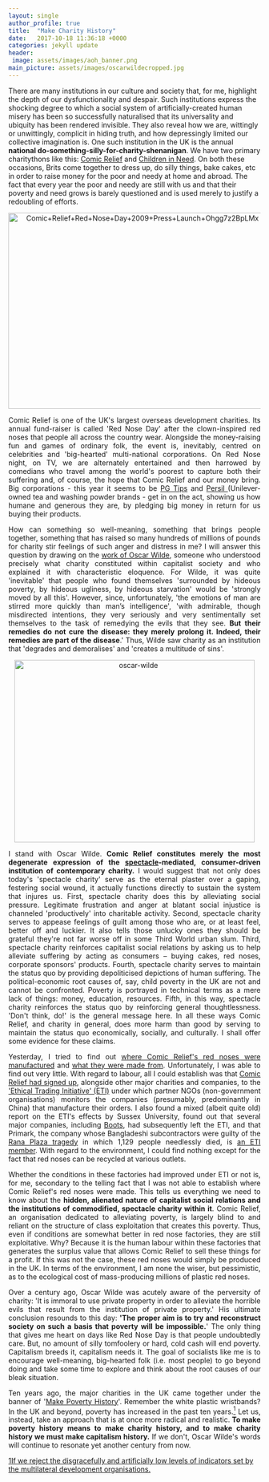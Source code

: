 ```yaml
---
layout: single
author_profile: true
title:  "Make Charity History"
date:   2017-10-18 11:36:18 +0000
categories: jekyll update
header: 
 image: assets/images/aoh_banner.png
main_picture: assets/images/oscarwildecropped.jpg
---
```

There are many institutions in our culture and society that, for me, highlight the depth of our dysfunctionality and despair. Such institutions express the shocking degree to which a social system of artificially-created human misery has been so successfully naturalised that its universality and ubiquity has been rendered invisible. They also reveal how we are, wittingly or unwittingly, complicit in hiding truth, and how depressingly limited our collective imagination is. One such institution in the UK is the annual <strong>national do-something-silly-for-charity-shenanigan</strong>. We have two primary charitythons like this: <a href="http://r.search.yahoo.com/_ylt=A7x9UnJQYwNVP2YAYFZ3Bwx.;_ylu=X3oDMTBydWpobjZlBHNlYwNzcgRwb3MDMQRjb2xvA2lyMgR2dGlkAw--/RV=2/RE=1426314192/RO=10/RU=http://www.comicrelief.com//RK=0/RS=Gi8QdtN20YSCGRLGlweLcMiTRcg-">Comic Relief</a> and <a href="http://r.search.yahoo.com/_ylt=A7x9UnBhYwNVTVIAu3d3Bwx.;_ylu=X3oDMTByZWJ1c203BHNlYwNzcgRwb3MDMgRjb2xvA2lyMgR2dGlkAw--/RV=2/RE=1426314210/RO=10/RU=http://www.bbc.co.uk/pudsey//RK=0/RS=lyFK3uLBSLVRQZ48u7VOdR5V6Ws-">Children in Need</a>. On both these occasions, Brits come together to dress up, do silly things, bake cakes, etc in order to raise money for the poor and needy at home and abroad. The fact that every year the poor and needy are still with us and that their poverty and need grows is barely questioned and is used merely to justify a redoubling of efforts.</p>
<p style="text-align:center;" align="JUSTIFY"><a href="https://agentofhistory.files.wordpress.com/2015/03/comicreliefrednoseday2009presslaunchohgg7z2bplmx.jpg"><img class="alignnone  wp-image-166" src="https://agentofhistory.files.wordpress.com/2015/03/comicreliefrednoseday2009presslaunchohgg7z2bplmx.jpg?w=300" alt="Comic+Relief+Red+Nose+Day+2009+Press+Launch+Ohgg7z2BpLMx" width="520" height="391" /></a></p>
<p align="JUSTIFY">Comic Relief is one of the UK's largest overseas development charities. Its annual fund-raiser is called 'Red Nose Day' after the clown-inspired red noses that people all across the country wear. Alongside the money-raising fun and games of ordinary folk, the event is, inevitably, centred on celebrities and 'big-hearted' multi-national corporations. On Red Nose night, on TV, we are alternately entertained and then harrowed by comedians who travel among the world's poorest to capture both their suffering and, of course, the hope that Comic Relief and our money bring. Big corporations - this year it seems to be <a href="http://rednoseday.pgtips.co.uk/">PG Tips</a> and <a href="https://www.persil.co.uk/red-nose-day/">Persil </a>(Unilever-owned tea and washing powder brands - get in on the act, showing us how humane and generous they are, by pledging big money in return for us buying their products.</p>
<p align="JUSTIFY">How can something so well-meaning, something that brings people together, something that has raised so many hundreds of millions of pounds for charity stir feelings of such anger and distress in me? I will answer this question by drawing on the <a href="https://www.marxists.org/reference/archive/wilde-oscar/soul-man/">work of Oscar Wilde</a>, someone who understood precisely what charity constituted within capitalist society and who explained it with characteristic eloquence. For Wilde, it was quite 'inevitable' that people who found themselves 'surrounded by hideous poverty, by hideous ugliness, by hideous starvation' would be 'strongly moved by all this'. However, since, unfortunately, 'the emotions of man are stirred more quickly than man’s intelligence', 'with admirable, though misdirected intentions, they very seriously and very sentimentally set themselves to the task of remedying the evils that they see.<strong> But their remedies do not cure the disease: they merely prolong it. Indeed, their remedies are part of the disease</strong>.' Thus, Wilde saw charity as an institution that 'degrades and demoralises' and 'creates a multitude of sins'.</p>
<p style="text-align:center;" align="JUSTIFY"><a href="https://agentofhistory.files.wordpress.com/2015/03/oscar-wilde.jpg"><img class="alignnone  wp-image-167" src="https://agentofhistory.files.wordpress.com/2015/03/oscar-wilde.jpg?w=300" alt="oscar-wilde" width="480" height="364" /></a></p>
<p align="JUSTIFY">I stand with Oscar Wilde. <strong>Comic Relief constitutes merely the most degenerate expression of the <a href="http://en.wikipedia.org/wiki/The_Society_of_the_Spectacle">spectacle</a>-mediated, consumer-driven institution of contemporary charity.</strong> I would suggest that not only does today's 'spectacle charity' serve as the eternal plaster over a gaping, festering social wound, it actually functions directly to sustain the system that injures us. First, spectacle charity does this by alleviating social pressure. Legitimate frustration and anger at blatant social injustice is channeled 'productively' into charitable activity. Second, spectacle charity serves to appease feelings of guilt among those who are, or at least feel, better off and luckier. It also tells those unlucky ones they should be grateful they're not far worse off in some Third World urban slum. Third, spectacle charity reinforces capitalist social relations by asking us to help alleviate suffering by acting as consumers – buying cakes, red noses, corporate sponsors' products. Fourth, spectacle charity serves to maintain the status quo by providing depoliticised depictions of human suffering. The political-economic root causes of, say, child poverty in the UK are not and cannot be confronted. Poverty is portrayed in technical terms as a mere lack of things: money, education, resources. Fifth, in this way, spectacle charity reinforces the status quo by reinforcing general thoughtlessness. 'Don't think, do!' is the general message here. In all these ways Comic Relief, and charity in general, does more harm than good by serving to maintain the status quo economically, socially, and culturally. I shall offer some evidence for these claims.</p>
<p align="JUSTIFY">Yesterday, I tried to find out <a href="https://www.google.co.uk/?gfe_rd=cr&amp;ei=hmMDVYHGN4Xj8weY0oGoCw&amp;gws_rd=ssl#q=where+are+comic+relief+red+noses+manufactured">where Comic Relief's red noses were manufactured</a> and <a href="https://www.google.co.uk/?gfe_rd=cr&amp;ei=hmMDVYHGN4Xj8weY0oGoCw&amp;gws_rd=ssl#q=What+are+comic+relief+red+noses+made+from">what they were made from</a>. Unfortunately, I was able to find out very little. With regard to labour, all I could establish was that <a href="http://www.comicrelief.com/support-us/partners">Comic Relief had signed up</a>, alongside other major charities and companies, to the <a href="http://www.ethicaltrade.org/">'Ethical Trading Initiative' (ETI)</a> under which partner NGOs (non-government organisations) monitors the companies (presumably, predominantly in China) that manufacture their orders. I also found a mixed (albeit quite old) report on the ETI's effects by Sussex University, found out that several major companies, including <a href="http://www.cafod.org.uk/News/UK-News/Boots-leaves-ETI">Boots</a>, had subsequently left the ETI, and that Primark, the company whose Bangladeshi subcontractors were guilty of the <a href="http://en.wikipedia.org/wiki/2013_Savar_building_collapse">Rana Plaza tragedy</a> in which 1,129 people needlessly died, is <a href="http://www.ethicaltrade.org/about-eti/our-members">an ETI member</a>. With regard to the environment, I could find nothing except for the fact that red noses can be recycled at various outlets.</p>
<p align="JUSTIFY">Whether the conditions in these factories had improved under ETI or not is, for me, secondary to the telling fact that I was not able to establish where Comic Relief's red noses were made. This tells us everything we need to know about the <strong>hidden, alienated nature of capitalist social relations and the institutions of commodified, spectacle charity within it</strong>. Comic Relief, an organisation dedicated to alleviating poverty, is largely blind to and reliant on the structure of class exploitation that creates this poverty. Thus, even if conditions are somewhat better in red nose factories, they are still exploitative. Why? Because it is the human labour within these factories that generates the surplus value that allows Comic Relief to sell these things for a profit. If this was not the case, these red noses would simply be produced in the UK. In terms of the environment, I am none the wiser, but pessimistic, as to the ecological cost of mass-producing millions of plastic red noses.</p>
<p align="JUSTIFY">Over a century ago, Oscar Wilde was acutely aware of the perversity of charity: 'It is immoral to use private property in order to alleviate the horrible evils that result from the institution of private property.' His ultimate conclusion resounds to this day: <strong>'The proper aim is to try and reconstruct society on such a basis that poverty will be impossible.</strong>' The only thing that gives me heart on days like Red Nose Day is that people undoubtedly care. But, no amount of silly tomfoolery or hard, cold cash will end poverty. Capitalism breeds it, capitalism needs it. The goal of socialists like me is to encourage well-meaning, big-hearted folk (i.e. most people) to go beyond doing and take some time to explore and think about the root causes of our bleak situation.</p>
<p align="JUSTIFY">Ten years ago, the major charities in the UK came together under the banner of '<a href="http://www.makepovertyhistory.org/takeaction/">Make Poverty History</a>'. Remember the white plastic wristbands? In the UK and beyond, poverty has increased in the past ten years.<a class="sdfootnoteanc" href="#sdfootnote1sym" name="sdfootnote1anc"><sup>1</sup></a> Let us, instead, take an approach that is at once more radical and realistic. <strong>To make poverty history means to make charity history, and to make charity history we must make capitalism history.</strong> If we don't, Oscar Wilde's words will continue to resonate yet another century from now.</p>

<div id="sdfootnote1">
<p class="sdfootnote"><a class="sdfootnotesym" href="#sdfootnote1anc" name="sdfootnote1sym">1</a><a href="http://www.aljazeera.com/indepth/opinion/2014/08/exposing-great-poverty-reductio-201481211590729809.html">If we reject the disgracefully and artificially low levels of indicators set by the multilateral development organisations. </a></p>